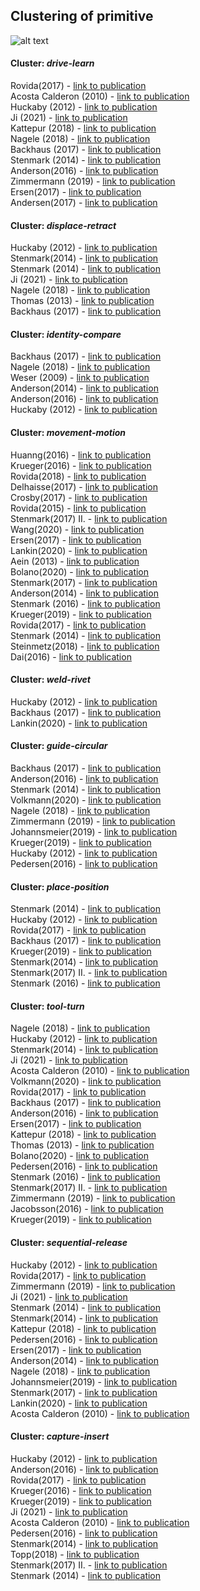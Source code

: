 ## Clustering of primitive
![alt text](https://github.com/teiband/industrial-skill-review/blob/main/data/out/primitive/kmeans10primitive.png?raw=true)

#### Cluster: *drive-learn*
Rovida(2017) - [link to publication](https://link.springer.com/chapter/10.1007%2F978-3-319-54927-9_4)<br />
Acosta Calderon (2010) - [link to publication](https://ieeexplore.ieee.org/stamp/stamp.jsp?tp=&arnumber=5513180)<br />
Huckaby (2012) - [link to publication](http://www.jakehuckaby.com/papers/aaai2012ws_cogrob.pdf)<br />
Ji (2021) - [link to publication](https://ieeexplore.ieee.org/document/9383829)<br />
Kattepur (2018) - [link to publication](https://ieeexplore.ieee.org/document/8592800 )<br />
Nagele (2018) - [link to publication](https://ieeexplore.ieee.org/document/8462885)<br />
Backhaus (2017) - [link to publication](https://link.springer.com/article/10.1007/s10845-015-1063-3)<br />
Stenmark (2014) - [link to publication](https://www.sciencedirect.com/science/article/abs/pii/S073658451400060X)<br />
Anderson(2016) - [link to publication](https://ieeexplore.ieee.org/stamp/stamp.jsp?tp=&arnumber=7559145)<br />
Zimmermann (2019) - [link to publication](https://ieeexplore.ieee.org/abstract/document/8869473)<br />
Ersen(2017) - [link to publication](https://ieeexplore.ieee.org/document/7894169)<br />
Andersen(2017) - [link to publication](https://www.sciencedirect.com/science/article/pii/S2351978917304171?via%3Dihub)<br />
#### Cluster: *displace-retract*
Huckaby (2012) - [link to publication](http://www.jakehuckaby.com/papers/aaai2012ws_cogrob.pdf)<br />
Stenmark(2014) - [link to publication](https://www.sciencedirect.com/science/article/pii/S1474667016420768?via%3Dihub)<br />
Stenmark (2014) - [link to publication](https://www.sciencedirect.com/science/article/abs/pii/S073658451400060X)<br />
Ji (2021) - [link to publication](https://ieeexplore.ieee.org/document/9383829)<br />
Nagele (2018) - [link to publication](https://ieeexplore.ieee.org/document/8462885)<br />
Thomas (2013) - [link to publication](https://arxiv.org/ftp/arxiv/papers/1409/1409.6601.pdf)<br />
Backhaus (2017) - [link to publication](https://link.springer.com/article/10.1007/s10845-015-1063-3)<br />
#### Cluster: *identity-compare*
Backhaus (2017) - [link to publication](https://link.springer.com/article/10.1007/s10845-015-1063-3)<br />
Nagele (2018) - [link to publication](https://ieeexplore.ieee.org/document/8462885)<br />
Weser (2009) - [link to publication](https://ieeexplore.ieee.org/document/5353901)<br />
Anderson(2014) - [link to publication](https://ieeexplore.ieee.org/document/6840115)<br />
Anderson(2016) - [link to publication](https://ieeexplore.ieee.org/stamp/stamp.jsp?tp=&arnumber=7559145)<br />
Huckaby (2012) - [link to publication](http://www.jakehuckaby.com/papers/aaai2012ws_cogrob.pdf)<br />
#### Cluster: *movement-motion*
Huanng(2016) - [link to publication](https://ieeexplore.ieee.org/document/7759136)<br />
Krueger(2016) - [link to publication](https://ieeexplore.ieee.org/document/7440782)<br />
Rovida(2018) - [link to publication](https://ieeexplore.ieee.org/document/8594319)<br />
Delhaisse(2017) - [link to publication](https://ieeexplore.ieee.org/document/7966379)<br />
Crosby(2017) - [link to publication](https://www.aaai.org/ocs/index.php/ICAPS/ICAPS17/paper/viewFile/15715/15138)<br />
Rovida(2015) - [link to publication](https://ieeexplore.ieee.org/document/7125585)<br />
Stenmark(2017) II. - [link to publication](https://www.aaai.org/ocs/index.php/FSS/FSS17/paper/viewFile/16021/15290)<br />
Wang(2020) - [link to publication](https://ieeexplore.ieee.org/stamp/stamp.jsp?tp=&arnumber=9283066)<br />
Ersen(2017) - [link to publication](https://ieeexplore.ieee.org/document/7894169)<br />
Lankin(2020) - [link to publication](https://ieeexplore.ieee.org/document/9442192)<br />
Aein (2013) - [link to publication](https://ieeexplore.ieee.org/stamp/stamp.jsp?tp=&arnumber=6697011)<br />
Bolano(2020) - [link to publication](https://ieeexplore.ieee.org/stamp/stamp.jsp?tp=&arnumber=9144806)<br />
Stenmark(2017) - [link to publication](https://dl.acm.org/doi/pdf/10.1145/2909824.3020227)<br />
Anderson(2014) - [link to publication](https://ieeexplore.ieee.org/document/6840115)<br />
Stenmark (2016) - [link to publication](https://www.google.com/url?sa=t&rct=j&q=&esrc=s&source=web&cd=&ved=2ahUKEwjWhoK3_OnyAhU7AGMBHQ9gCL4QFnoECAkQAQ&url=https%3A%2F%2Fwww.aaai.org%2Focs%2Findex.php%2FFSS%2FFSS16%2Fpaper%2Fdownload%2F14091%2F13669&usg=AOvVaw3U3cjpPK_KJQGKlvKVW4--)<br />
Krueger(2019) - [link to publication](https://www.sciencedirect.com/science/article/abs/pii/S0736584517304465)<br />
Rovida(2017) - [link to publication](https://link.springer.com/chapter/10.1007%2F978-3-319-54927-9_4)<br />
Stenmark (2014) - [link to publication](https://www.sciencedirect.com/science/article/abs/pii/S073658451400060X)<br />
Steinmetz(2018) - [link to publication](https://ieeexplore.ieee.org/document/8269311)<br />
Dai(2016) - [link to publication](https://ieeexplore.ieee.org/document/7559116)<br />
#### Cluster: *weld-rivet*
Huckaby (2012) - [link to publication](http://www.jakehuckaby.com/papers/aaai2012ws_cogrob.pdf)<br />
Backhaus (2017) - [link to publication](https://link.springer.com/article/10.1007/s10845-015-1063-3)<br />
Lankin(2020) - [link to publication](https://ieeexplore.ieee.org/document/9442192)<br />
#### Cluster: *guide-circular*
Backhaus (2017) - [link to publication](https://link.springer.com/article/10.1007/s10845-015-1063-3)<br />
Anderson(2016) - [link to publication](https://ieeexplore.ieee.org/stamp/stamp.jsp?tp=&arnumber=7559145)<br />
Stenmark (2014) - [link to publication](https://www.sciencedirect.com/science/article/abs/pii/S073658451400060X)<br />
Volkmann(2020) - [link to publication](https://www.sciencedirect.com/science/article/pii/S2351978920319144?via%3Dihub)<br />
Nagele (2018) - [link to publication](https://ieeexplore.ieee.org/document/8462885)<br />
Zimmermann (2019) - [link to publication](https://ieeexplore.ieee.org/abstract/document/8869473)<br />
Johannsmeier(2019) - [link to publication](https://ieeexplore.ieee.org/stamp/stamp.jsp?tp=&arnumber=8793542)<br />
Krueger(2019) - [link to publication](https://www.sciencedirect.com/science/article/abs/pii/S0736584517304465)<br />
Huckaby (2012) - [link to publication](http://www.jakehuckaby.com/papers/aaai2012ws_cogrob.pdf)<br />
Pedersen(2016) - [link to publication](https://www.sciencedirect.com/science/article/abs/pii/S0736584515000575?via%3Dihub)<br />
#### Cluster: *place-position*
Stenmark (2014) - [link to publication](https://www.sciencedirect.com/science/article/abs/pii/S073658451400060X)<br />
Huckaby (2012) - [link to publication](http://www.jakehuckaby.com/papers/aaai2012ws_cogrob.pdf)<br />
Rovida(2017) - [link to publication](https://link.springer.com/chapter/10.1007%2F978-3-319-54927-9_4)<br />
Backhaus (2017) - [link to publication](https://link.springer.com/article/10.1007/s10845-015-1063-3)<br />
Krueger(2019) - [link to publication](https://www.sciencedirect.com/science/article/abs/pii/S0736584517304465)<br />
Stenmark(2014) - [link to publication](https://www.sciencedirect.com/science/article/pii/S1474667016420768?via%3Dihub)<br />
Stenmark(2017) II. - [link to publication](https://www.aaai.org/ocs/index.php/FSS/FSS17/paper/viewFile/16021/15290)<br />
Stenmark (2016) - [link to publication](https://www.google.com/url?sa=t&rct=j&q=&esrc=s&source=web&cd=&ved=2ahUKEwjWhoK3_OnyAhU7AGMBHQ9gCL4QFnoECAkQAQ&url=https%3A%2F%2Fwww.aaai.org%2Focs%2Findex.php%2FFSS%2FFSS16%2Fpaper%2Fdownload%2F14091%2F13669&usg=AOvVaw3U3cjpPK_KJQGKlvKVW4--)<br />
#### Cluster: *tool-turn*
Nagele (2018) - [link to publication](https://ieeexplore.ieee.org/document/8462885)<br />
Huckaby (2012) - [link to publication](http://www.jakehuckaby.com/papers/aaai2012ws_cogrob.pdf)<br />
Stenmark(2014) - [link to publication](https://www.sciencedirect.com/science/article/pii/S1474667016420768?via%3Dihub)<br />
Ji (2021) - [link to publication](https://ieeexplore.ieee.org/document/9383829)<br />
Acosta Calderon (2010) - [link to publication](https://ieeexplore.ieee.org/stamp/stamp.jsp?tp=&arnumber=5513180)<br />
Volkmann(2020) - [link to publication](https://www.sciencedirect.com/science/article/pii/S2351978920319144?via%3Dihub)<br />
Rovida(2017) - [link to publication](https://link.springer.com/chapter/10.1007%2F978-3-319-54927-9_4)<br />
Backhaus (2017) - [link to publication](https://link.springer.com/article/10.1007/s10845-015-1063-3)<br />
Anderson(2016) - [link to publication](https://ieeexplore.ieee.org/stamp/stamp.jsp?tp=&arnumber=7559145)<br />
Ersen(2017) - [link to publication](https://ieeexplore.ieee.org/document/7894169)<br />
Kattepur (2018) - [link to publication](https://ieeexplore.ieee.org/document/8592800 )<br />
Thomas (2013) - [link to publication](https://arxiv.org/ftp/arxiv/papers/1409/1409.6601.pdf)<br />
Bolano(2020) - [link to publication](https://ieeexplore.ieee.org/stamp/stamp.jsp?tp=&arnumber=9144806)<br />
Pedersen(2016) - [link to publication](https://www.sciencedirect.com/science/article/abs/pii/S0736584515000575?via%3Dihub)<br />
Stenmark (2016) - [link to publication](https://www.google.com/url?sa=t&rct=j&q=&esrc=s&source=web&cd=&ved=2ahUKEwjWhoK3_OnyAhU7AGMBHQ9gCL4QFnoECAkQAQ&url=https%3A%2F%2Fwww.aaai.org%2Focs%2Findex.php%2FFSS%2FFSS16%2Fpaper%2Fdownload%2F14091%2F13669&usg=AOvVaw3U3cjpPK_KJQGKlvKVW4--)<br />
Stenmark(2017) II. - [link to publication](https://www.aaai.org/ocs/index.php/FSS/FSS17/paper/viewFile/16021/15290)<br />
Zimmermann (2019) - [link to publication](https://ieeexplore.ieee.org/abstract/document/8869473)<br />
Jacobsson(2016) - [link to publication](https://ieeexplore.ieee.org/document/7559114)<br />
Krueger(2019) - [link to publication](https://www.sciencedirect.com/science/article/abs/pii/S0736584517304465)<br />
#### Cluster: *sequential-release*
Huckaby (2012) - [link to publication](http://www.jakehuckaby.com/papers/aaai2012ws_cogrob.pdf)<br />
Rovida(2017) - [link to publication](https://link.springer.com/chapter/10.1007%2F978-3-319-54927-9_4)<br />
Zimmermann (2019) - [link to publication](https://ieeexplore.ieee.org/abstract/document/8869473)<br />
Ji (2021) - [link to publication](https://ieeexplore.ieee.org/document/9383829)<br />
Stenmark (2014) - [link to publication](https://www.sciencedirect.com/science/article/abs/pii/S073658451400060X)<br />
Stenmark(2014) - [link to publication](https://www.sciencedirect.com/science/article/pii/S1474667016420768?via%3Dihub)<br />
Kattepur (2018) - [link to publication](https://ieeexplore.ieee.org/document/8592800 )<br />
Pedersen(2016) - [link to publication](https://www.sciencedirect.com/science/article/abs/pii/S0736584515000575?via%3Dihub)<br />
Ersen(2017) - [link to publication](https://ieeexplore.ieee.org/document/7894169)<br />
Anderson(2014) - [link to publication](https://ieeexplore.ieee.org/document/6840115)<br />
Nagele (2018) - [link to publication](https://ieeexplore.ieee.org/document/8462885)<br />
Johannsmeier(2019) - [link to publication](https://ieeexplore.ieee.org/stamp/stamp.jsp?tp=&arnumber=8793542)<br />
Stenmark(2017) - [link to publication](https://dl.acm.org/doi/pdf/10.1145/2909824.3020227)<br />
Lankin(2020) - [link to publication](https://ieeexplore.ieee.org/document/9442192)<br />
Acosta Calderon (2010) - [link to publication](https://ieeexplore.ieee.org/stamp/stamp.jsp?tp=&arnumber=5513180)<br />
#### Cluster: *capture-insert*
Huckaby (2012) - [link to publication](http://www.jakehuckaby.com/papers/aaai2012ws_cogrob.pdf)<br />
Anderson(2016) - [link to publication](https://ieeexplore.ieee.org/stamp/stamp.jsp?tp=&arnumber=7559145)<br />
Rovida(2017) - [link to publication](https://link.springer.com/chapter/10.1007%2F978-3-319-54927-9_4)<br />
Krueger(2016) - [link to publication](https://ieeexplore.ieee.org/document/7440782)<br />
Krueger(2019) - [link to publication](https://www.sciencedirect.com/science/article/abs/pii/S0736584517304465)<br />
Ji (2021) - [link to publication](https://ieeexplore.ieee.org/document/9383829)<br />
Acosta Calderon (2010) - [link to publication](https://ieeexplore.ieee.org/stamp/stamp.jsp?tp=&arnumber=5513180)<br />
Pedersen(2016) - [link to publication](https://www.sciencedirect.com/science/article/abs/pii/S0736584515000575?via%3Dihub)<br />
Stenmark(2014) - [link to publication](https://www.sciencedirect.com/science/article/pii/S1474667016420768?via%3Dihub)<br />
Topp(2018) - [link to publication](https://ieeexplore.ieee.org/document/8593566)<br />
Stenmark(2017) II. - [link to publication](https://www.aaai.org/ocs/index.php/FSS/FSS17/paper/viewFile/16021/15290)<br />
Stenmark (2014) - [link to publication](https://www.sciencedirect.com/science/article/abs/pii/S073658451400060X)<br />
